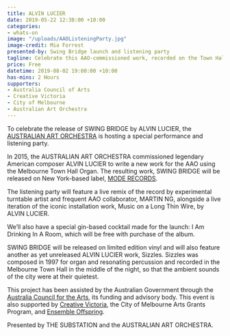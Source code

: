 ```yaml
---
title: ALVIN LUCIER
date: 2019-05-22 12:38:00 +10:00
categories:
- whats-on
image: "/uploads/AAOListeningParty.jpg"
image-credit: Mia Forrest
presented-by: Swing Bridge launch and listening party
tagline: Celebrate this AAO-commissioned work, recorded on the Town Hall Grand Organ
price: Free
datetime: 2019-08-02 19:00:00 +10:00
has-mins: 2 Hours
supporters:
- Australia Council of Arts
- Creative Victoria
- City of Melbourne
- Australian Art Orchestra
---
```


To celebrate the release of SWING BRIDGE by ALVIN LUCIER, the [AUSTRALIAN ART ORCHESTRA](http://aao.com.au) is hosting a special performance and listening party.

In 2015, the AUSTRALIAN ART ORCHESTRA commissioned legendary American composer ALVIN LUCIER to write a new work for the AAO using the Melbourne Town Hall Organ. The resulting work, SWING BRIDGE will be released on New York-based label, [MODE RECORDS](https://moderecords.bandcamp.com/).

The listening party will feature a live remix of the record by experimental turntable artist and frequent AAO collaborator, MARTIN NG, alongside a live iteration of the iconic installation work, Music on a Long Thin Wire, by ALVIN LUCIER.

We’ll also have a special gin-based cocktail made for the launch: I Am Drinking In A Room, which will be free with purchase of the album.

SWING BRIDGE will be released on limited edition vinyl and will also feature another as yet unreleased ALVIN LUCIER work, Sizzles. Sizzles was composed in 1997 for organ and resonating percussion and recorded in the Melbourne Town Hall in the middle of the night, so that the ambient sounds of the city were at their quietest.

This project has been assisted by the Australian Government through the [Australia Council for the Arts](https://www.australiacouncil.gov.au/), its funding and advisory body. This event is also supported by [Creative Victoria](https://creative.vic.gov.au/), the City of Melbourne Arts Grants Program, and [Ensemble Offspring](http://ensembleoffspring.com/).   

Presented by THE SUBSTATION and the AUSTRALIAN ART ORCHESTRA.